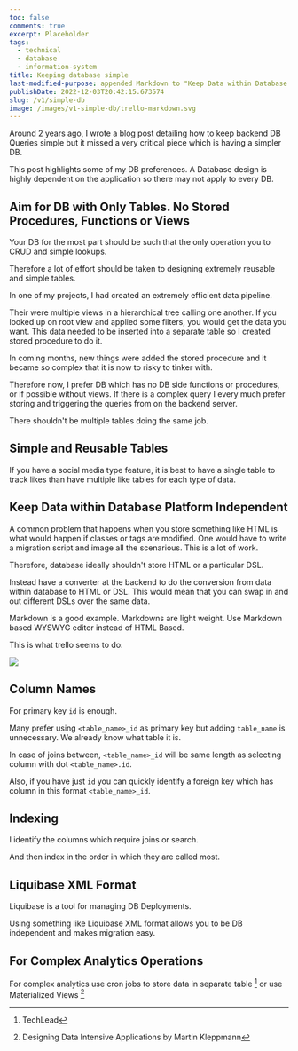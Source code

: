 ```yaml
---
toc: false
comments: true
excerpt: Placeholder
tags:
  - technical
  - database
  - information-system
title: Keeping database simple
last-modified-purpose: appended Markdown to "Keep Data within Database Platform Independent"
publishDate: 2022-12-03T20:42:15.673574
slug: /v1/simple-db
image: /images/v1-simple-db/trello-markdown.svg
---
```


Around 2 years ago, I wrote a blog post detailing how to keep backend DB Queries simple but it missed a very critical piece which is having a simpler DB.

This post highlights some of my DB preferences. A Database design is highly dependent on the application so there may not apply to every DB.

## Aim for DB with Only Tables. No Stored Procedures, Functions or Views

Your DB for the most part should be such that the only operation you to CRUD and simple lookups.

Therefore a lot of effort should be taken to designing extremely reusable and simple tables.

In one of my projects, I had created an extremely efficient data pipeline.

Their were multiple views in a hierarchical tree calling one another. If you looked up on root view and applied some filters, you would get the data you want. This data needed to be inserted into a separate table so I created stored procedure to do it.

In coming months, new things were added the stored procedure and it became so complex that it is now to risky to tinker with.

Therefore now, I prefer DB which has no DB side functions or procedures, or if possible without views. If there is a complex query I every much prefer storing and triggering the queries from on the backend server.

There shouldn't be multiple tables doing the same job.

## Simple and Reusable Tables

If you have a social media type feature, it is best to have a single table to track likes than have multiple like tables for each type of data.

## **Keep Data within Database Platform Independent**

A common problem that happens when you store something like HTML is what would happen if classes or tags are modified. One would have to write a migration script and image all the scenarious. This is a lot of work.

Therefore, database ideally shouldn't store HTML or a particular DSL.

Instead have a converter at the backend to do the conversion from data within database to HTML or DSL. This would mean that you can swap in and out different DSLs over the same data.

Markdown is a good example. Markdowns are light weight. Use Markdown based WYSWYG editor instead of HTML Based.

This is what trello seems to do:

![](/images/v1-simple-db/trello-markdown.svg)

## Column Names

For primary key `id` is enough.

Many prefer using `<table_name>_id` as primary key but adding `table_name` is unnecessary. We already know what table it is.

In case of joins between, `<table_name>_id` will be same length as selecting column with dot `<table_name>.id`.

Also, if you have just `id` you can quickly identify a foreign key which has column in this format `<table_name>_id`.

## Indexing

I identify the columns which require joins or search.

And then index in the order in which they are called most.

## Liquibase XML Format

Liquibase is a tool for managing DB Deployments.

Using something like Liquibase XML format allows you to be DB independent and makes migration easy.

## For Complex Analytics Operations

For complex analytics use cron jobs to store data in separate table [^1] or use Materialized Views [^2]

[^1]: TechLead
[^2]: Designing Data Intensive Applications by Martin Kleppmann
